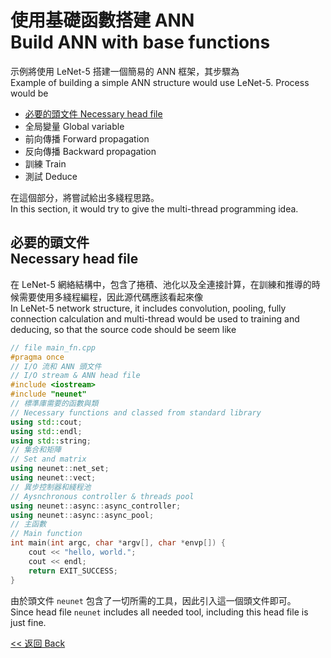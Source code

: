 # 使用基礎函數搭建 ANN<br>Build ANN with base functions

示例將使用 LeNet-5 搭建一個簡易的 ANN 框架，其步驟為\
Example of building a simple ANN structure would use LeNet-5. Process would be

- [必要的頭文件 Necessary head file](#必要的頭文件necessary-head-file)
- 全局變量 Global variable
- 前向傳播 Forward propagation
- 反向傳播 Backward propagation
- 訓練 Train
- 測試 Deduce

在這個部分，將嘗試給出多綫程思路。\
In this section, it would try to give the multi-thread programming idea.

## 必要的頭文件<br>Necessary head file

在 LeNet-5 網絡結構中，包含了捲積、池化以及全連接計算，在訓練和推導的時候需要使用多綫程編程，因此源代碼應該看起來像\
In LeNet-5 network structure, it includes convolution, pooling, fully connection calculation and multi-thread would be used to training and deducing, so that the source code should be seem like

```c++
// file main_fn.cpp
#pragma once
// I/O 流和 ANN 頭文件
// I/O stream & ANN head file
#include <iostream>
#include "neunet"
// 標準庫需要的函數與類
// Necessary functions and classed from standard library
using std::cout;
using std::endl;
using std::string;
// 集合和矩陣
// Set and matrix
using neunet::net_set;
using neunet::vect;
// 異步控制器和綫程池
// Aysnchronous controller & threads pool
using neunet::async::async_controller;
using neunet::async::async_pool;
// 主函數
// Main function
int main(int argc, char *argv[], char *envp[]) {
    cout << "hello, world.";
    cout << endl;
    return EXIT_SUCCESS;
}
```

由於頭文件 `neunet` 包含了一切所需的工具，因此引入這一個頭文件即可。\
Since head file `neunet` includes all needed tool, including this head file is just fine.

[<< 返回 Back](cover.md)
